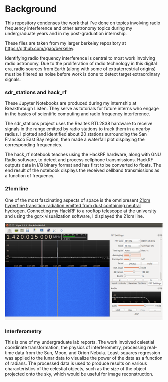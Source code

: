 # Background

This repository condenses the work that I've done on topics involving radio frequency interference and other astronomy topics during my undergraduate years and in my post-graduation internship. 

These files are taken from my larger berkeley repository at https://github.com/rgao/berkeley.

Identifying radio frequency interference is central to most work involving radio astronomy. Due to the proliferation of radio technology in this digital era, radio sources from Earth (along with some of extraterrestrial origins) must be filtered as noise before work is done to detect target extraordinary signals.

### sdr_stations and hack_rf

These Jupyter Notebooks are produced during my internship at Breakthrough Listen. They serve as tutorials for future interns who engage in the basics of scientific computing and radio frequency interference. 

The sdr_stations project uses the Realtek RTL2838 hardware to receive signals in the range emitted by radio stations to track them in a nearby radius. I plotted and identified about 20 stations surrounding the San Francisco East Bay region, then made a waterfall plot displaying the corresponding frequencies.

The hack_rf notebook teaches using the HackRF hardware, along with GNU Radio software, to detect and process cellphone transmissions. HackRF outputs data in I/Q binary format and has first to be converted to floats. The end result of the notebook displays the received cellband transmissions as a function of frequency.

### 21cm line

One of the most fascinating aspects of space is the omnipresent [21cm hyperfine transition radiation emitted from dust containing neutral hydrogen](https://en.wikipedia.org/wiki/Hydrogen_line). Connecting my HackRF to a rooftop telescope at the university and using the gqrx visualization software, I displayed the 21cm line. 

![gqrx 21cm](https://github.com/rgao/radio_frequency_interference/blob/master/21cm.png)

### Interferometry

This is one of my undergraduate lab reports. The work involved celestial coordinate transformation, the physics of interferometry, processing real-time data from the Sun, Moon, and Orion Nebula. Least-squares regression was applied to the lunar data to visualize the power of the data as a function of radians. The processed data is used to produce results on various characteristics of the celestial objects, such as the size of the object projected onto the sky, which would be useful for image reconstruction.


